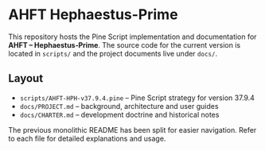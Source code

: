 # AHFT Hephaestus-Prime

This repository hosts the Pine Script implementation and documentation for **AHFT – Hephaestus‑Prime**. The source code for the current version is located in `scripts/` and the project documents live under `docs/`.

## Layout

- `scripts/AHFT-HPH-v37.9.4.pine` – Pine Script strategy for version 37.9.4
- `docs/PROJECT.md` – background, architecture and user guides
- `docs/CHARTER.md` – development doctrine and historical notes

The previous monolithic README has been split for easier navigation. Refer to each file for detailed explanations and usage.
